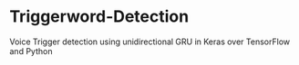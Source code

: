 # Triggerword-Detection
Voice Trigger detection using unidirectional GRU in Keras over TensorFlow and Python
